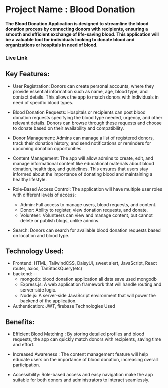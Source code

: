 # Project Name : Blood Donation 

#### The Blood Donation Application is designed to streamline the blood donation process by connecting donors with recipients, ensuring a smooth and efficient exchange of life-saving blood. This application will be a valuable tool for individuals looking to donate blood and organizations or hospitals in need of blood.

### Live Link
[]()

## Key Features:
- User Registration: Donors can create personal accounts, where they provide essential information such as name, age, blood     type, and contact details. This allows the app to match donors with individuals in need of specific blood types.

- Blood Donation Requests: Hospitals or recipients can post blood donation requests specifying the blood type needed, urgency, and other relevant details. Donors can browse through these requests and choose to donate based on their availability and compatibility.

- Donor Management: Admins can manage a list of registered donors, track their donation history, and send notifications or reminders for upcoming donation opportunities.

- Content Management: The app will allow admins to create, edit, and manage informational content like educational materials about blood donation, health tips, and guidelines. This ensures that users stay informed about the importance of donating blood and maintaining a healthy lifestyle.

- Role-Based Access Control: The application will have multiple user roles with different levels of access:

    - Admin: Full access to manage users, blood requests, and content.
    - Donor: Ability to register, view donation requests, and donate.
    - Volunteer: Volunteers can view and manage content, but cannot delete or publish blogs, unlike admins.

- Search: Donors can search for available blood donation requests based on location and blood type. 

## Technology Used:

 - Frontend: HTML, TailwindCSS, DaisyUi, sweet alert, JavaScript, React router, axios, TanStackQuery(etc)
 - backend: --
    - mongodb: blood donation application all data save used mongodb
    - Express.js: A web application framework that will handle routing and server-side logic.
    - Node.js: A server-side JavaScript environment that will power the backend of the application.
 - Authentication: JWT, firebase Technologies Used 

 ## Benefits:
 - Efficient Blood Matching : By storing detailed profiles and blood requests, the app can quickly match donors with recipients,    saving time and effort.

 - Increased Awareness : The content management feature will help educate users on the importance of blood donation, increasing overall participation.
 
 - Accessibility: Role-based access and easy navigation make the app suitable for both donors and administrators to interact seamlessly.
